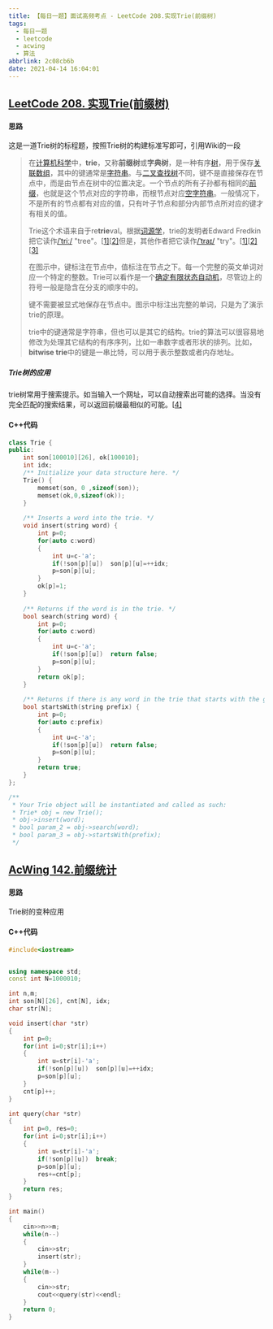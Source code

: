 ```yaml
---
title: 【每日一题】面试高频考点 - LeetCode 208.实现Trie(前缀树)
tags:
  - 每日一题
  - leetcode
  - acwing
  - 算法
abbrlink: 2c08cb6b
date: 2021-04-14 16:04:01
---
```


## [LeetCode 208. 实现Trie(前缀树)](https://leetcode-cn.com/problems/implement-trie-prefix-tree/)

#### 思路

这是一道Trie树的标程题，按照Trie树的构建标准写即可，引用Wiki的一段

>在[计算机科学](https://zh.wikipedia.org/wiki/计算机科学)中，**trie**，又称**前缀树**或**字典树**，是一种有序[树](https://zh.wikipedia.org/wiki/树_(数据结构))，用于保存[关联数组](https://zh.wikipedia.org/wiki/关联数组)，其中的键通常是[字符串](https://zh.wikipedia.org/wiki/字符串)。与[二叉查找树](https://zh.wikipedia.org/wiki/二叉查找树)不同，键不是直接保存在节点中，而是由节点在树中的位置决定。一个节点的所有子孙都有相同的[前缀](https://zh.wikipedia.org/wiki/前缀)，也就是这个节点对应的字符串，而根节点对应[空字符串](https://zh.wikipedia.org/wiki/空字符串)。一般情况下，不是所有的节点都有对应的值，只有叶子节点和部分内部节点所对应的键才有相关的值。
>
>Trie这个术语来自于re**trie**val。根据[词源学](https://zh.wikipedia.org/wiki/词源学)，trie的发明者Edward Fredkin把它读作[/ˈtriː/](https://zh.wikipedia.org/wiki/Help:英語國際音標) "tree"。[[1\]](https://zh.wikipedia.org/wiki/Trie#cite_note-DADS-1)[[2\]](https://zh.wikipedia.org/wiki/Trie#cite_note-Liang1983-2)但是，其他作者把它读作[/ˈtraɪ/](https://zh.wikipedia.org/wiki/Help:英語國際音標) "try"。[[1\]](https://zh.wikipedia.org/wiki/Trie#cite_note-DADS-1)[[2\]](https://zh.wikipedia.org/wiki/Trie#cite_note-Liang1983-2)[[3\]](https://zh.wikipedia.org/wiki/Trie#cite_note-KnuthVol3-3)
>
>在图示中，键标注在节点中，值标注在节点之下。每一个完整的英文单词对应一个特定的整数。Trie可以看作是一个[确定有限状态自动机](https://zh.wikipedia.org/wiki/确定有限状态自动机)，尽管边上的符号一般是隐含在分支的顺序中的。
>
>键不需要被显式地保存在节点中。图示中标注出完整的单词，只是为了演示trie的原理。
>
>trie中的键通常是字符串，但也可以是其它的结构。trie的算法可以很容易地修改为处理其它结构的有序序列，比如一串数字或者形状的排列。比如，**bitwise trie**中的键是一串比特，可以用于表示整数或者内存地址。

##### Trie树的应用

trie树常用于搜索提示。如当输入一个网址，可以自动搜索出可能的选择。当没有完全匹配的搜索结果，可以返回前缀最相似的可能。[[4\]](https://zh.wikipedia.org/wiki/Trie#cite_note-4)

#### C++代码

```c++
class Trie {
public:
    int son[100010][26], ok[100010];
    int idx;
    /** Initialize your data structure here. */
    Trie() {
        memset(son, 0 ,sizeof(son));
        memset(ok,0,sizeof(ok));
    }
    
    /** Inserts a word into the trie. */
    void insert(string word) {
        int p=0;
        for(auto c:word)
        {
            int u=c-'a';
            if(!son[p][u])  son[p][u]=++idx;
            p=son[p][u];
        }
        ok[p]=1;
    }
    
    /** Returns if the word is in the trie. */
    bool search(string word) {
        int p=0;
        for(auto c:word)
        {
            int u=c-'a';
            if(!son[p][u])  return false;
            p=son[p][u];
        }
        return ok[p];
    }
    
    /** Returns if there is any word in the trie that starts with the given prefix. */
    bool startsWith(string prefix) {
        int p=0;
        for(auto c:prefix)
        {
            int u=c-'a';
            if(!son[p][u])  return false;
            p=son[p][u];
        }
        return true;
    }
};

/**
 * Your Trie object will be instantiated and called as such:
 * Trie* obj = new Trie();
 * obj->insert(word);
 * bool param_2 = obj->search(word);
 * bool param_3 = obj->startsWith(prefix);
 */
```

## [AcWing 142.前缀统计](https://www.acwing.com/problem/content/144/)

#### 思路

Trie树的变种应用

#### C++代码

```c++
#include<iostream>


using namespace std;
const int N=1000010;

int n,m;
int son[N][26], cnt[N], idx;
char str[N];

void insert(char *str)
{
    int p=0;
    for(int i=0;str[i];i++)
    {
        int u=str[i]-'a';
        if(!son[p][u])  son[p][u]=++idx;
        p=son[p][u];
    }
    cnt[p]++;
}

int query(char *str)
{
    int p=0, res=0;
    for(int i=0;str[i];i++)
    {
        int u=str[i]-'a';
        if(!son[p][u])  break;
        p=son[p][u];
        res+=cnt[p];
    }
    return res;
}

int main()
{
    cin>>n>>m;
    while(n--)
    {
        cin>>str;
        insert(str);
    }
    while(m--)
    {
        cin>>str;
        cout<<query(str)<<endl;
    }
    return 0;
}
```

